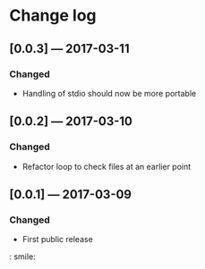 # Change log

## [0.0.3] — 2017-03-11

### Changed
- Handling of stdio should now be more portable

## [0.0.2] — 2017-03-10

### Changed
- Refactor loop to check files at an earlier point

## [0.0.1] — 2017-03-09

### Changed
- First public release

: smile:
